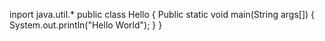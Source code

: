 inport java.util.*
public class Hello
{
Public static void main(String args[])
{
System.out.println("Hello World");
}
}
